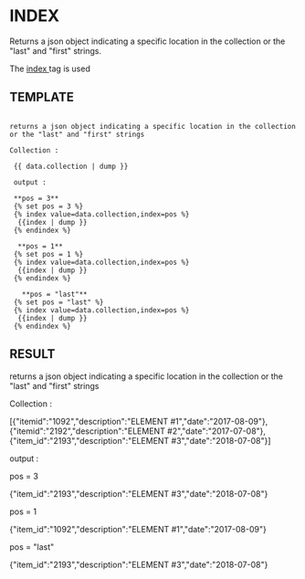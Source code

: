 # INDEX

Returns a json object indicating a specific location in the collection or the "last" and "first" strings.

The [index ](https://torloneg.gitbook.io/fabulator-en/tags/index)tag is used

## TEMPLATE

```

returns a json object indicating a specific location in the collection or the "last" and "first" strings

Collection :

 {{ data.collection | dump }}

 output :

 **pos = 3**
 {% set pos = 3 %}
 {% index value=data.collection,index=pos %}
  {{index | dump }}
 {% endindex %}

  **pos = 1**
 {% set pos = 1 %}
 {% index value=data.collection,index=pos %}
  {{index | dump }}
 {% endindex %}

   **pos = "last"**
 {% set pos = "last" %}
 {% index value=data.collection,index=pos %}
  {{index | dump }}
 {% endindex %}
```

## RESULT

returns a json object indicating a specific location in the collection or the "last" and "first" strings

Collection :

\[{"itemid":"1092","description":"ELEMENT \#1","date":"2017-08-09"},{"itemid":"2192","description":"ELEMENT \#2","date":"2017-07-08"},{"item\_id":"2193","description":"ELEMENT \#3","date":"2018-07-08"}\]

output :

pos = 3

{"item\_id":"2193","description":"ELEMENT \#3","date":"2018-07-08"}

pos = 1

{"item\_id":"1092","description":"ELEMENT \#1","date":"2017-08-09"}

pos = "last"

{"item\_id":"2193","description":"ELEMENT \#3","date":"2018-07-08"}
